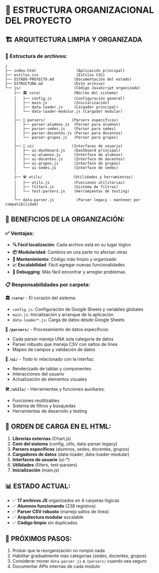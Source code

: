 # 📁 ESTRUCTURA ORGANIZACIONAL DEL PROYECTO

## 🏗️ ARQUITECTURA LIMPIA Y ORGANIZADA

### **📂 Estructura de archivos:**

```
/
├── index.html                  (Aplicación principal)
├── estilos.css                 (Estilos CSS)
├── ESTADO-PROYECTO.md         (Documentación del estado)
├── ESTRUCTURA.md              (Este archivo)
└── js/                        (Código JavaScript organizado)
    ├── 🏛️ core/               (Núcleo del sistema)
    │   ├── config.js          (Configuración general)
    │   ├── main.js            (Inicialización)
    │   ├── data-loader.js     (Cargador principal)
    │   └── data-loader-modular.js (Cargador modular)
    │
    ├── 🔧 parsers/            (Parsers específicos)
    │   ├── parser-alumnos.js  (Parser para alumnos)
    │   ├── parser-sedes.js    (Parser para sedes)
    │   ├── parser-docentes.js (Parser para docentes)
    │   └── parser-grupos.js   (Parser para grupos)
    │
    ├── 🎨 ui/                 (Interfaces de usuario)
    │   ├── ui-dashboard.js    (Dashboard principal)
    │   ├── ui-alumnos.js      (Interface de alumnos)
    │   ├── ui-docentes.js     (Interface de docentes)
    │   ├── ui-grupos.js       (Interface de grupos)
    │   └── ui-sedes.js        (Interface de sedes)
    │
    ├── 🛠️ utils/              (Utilidades y herramientas)
    │   ├── utils.js           (Funciones utilitarias)
    │   ├── filters.js         (Sistema de filtros)
    │   └── test-parsers.js    (Herramientas de testing)
    │
    └── data-parser.js          (Parser legacy - mantener por compatibilidad)
```

## 🎯 BENEFICIOS DE LA ORGANIZACIÓN:

### **✅ Ventajas:**
- **🔍 Fácil localización**: Cada archivo está en su lugar lógico
- **📦 Modularidad**: Cambios en una parte no afectan otras
- **🧹 Mantenimiento**: Código más limpio y organizado
- **📈 Escalabilidad**: Fácil agregar nuevas funcionalidades
- **🔧 Debugging**: Más fácil encontrar y arreglar problemas

### **📋 Responsabilidades por carpeta:**

**🏛️ `/core/`** - El corazón del sistema:
- `config.js`: Configuración de Google Sheets y variables globales
- `main.js`: Inicialización y arranque de la aplicación
- `data-loader*.js`: Carga de datos desde Google Sheets

**🔧 `/parsers/`** - Procesamiento de datos específicos:
- Cada parser maneja UNA sola categoría de datos
- Parser robusto que maneja CSV con saltos de línea
- Mapeo de campos y validación de datos

**🎨 `/ui/`** - Todo lo relacionado con la interfaz:
- Renderizado de tablas y componentes
- Interacciones del usuario
- Actualización de elementos visuales

**🛠️ `/utils/`** - Herramientas y funciones auxiliares:
- Funciones reutilizables
- Sistema de filtros y búsquedas
- Herramientas de desarrollo y testing

## 🚀 ORDEN DE CARGA EN EL HTML:

1. **Librerías externas** (Chart.js)
2. **Core del sistema** (config, utils, data-parser legacy)
3. **Parsers específicos** (alumnos, sedes, docentes, grupos)
4. **Cargadores de datos** (data-loader, data-loader-modular)
5. **Interfaces de usuario** (ui-*)
6. **Utilidades** (filters, test-parsers)
7. **Inicialización** (main.js)

## 📊 ESTADO ACTUAL:
- ✅ **17 archivos JS** organizados en 4 carpetas lógicas
- ✅ **Alumnos funcionando** (238 registros)
- ✅ **Parser CSV robusto** (maneja saltos de línea)
- ✅ **Arquitectura modular** escalable
- ✅ **Código limpio** sin duplicados

## 🔄 PRÓXIMOS PASOS:
1. Probar que la reorganización no rompió nada
2. Habilitar gradualmente más categorías (sedes, docentes, grupos)
3. Considerar mover `data-parser.js` a `/parsers/` cuando sea seguro
4. Documentar APIs internas de cada módulo
